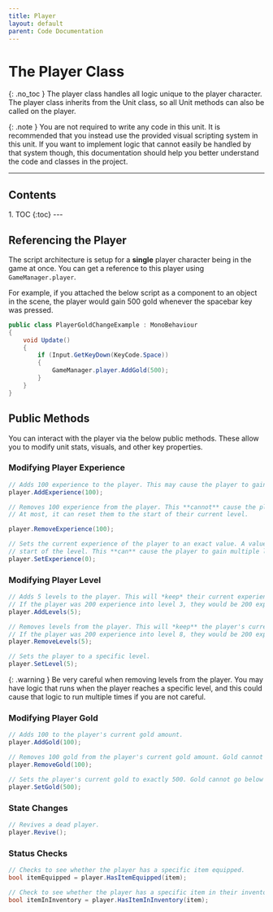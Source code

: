 ```yaml
---
title: Player
layout: default
parent: Code Documentation
---
```


# The Player Class
{: .no_toc }
The player class handles all logic unique to the player character. The player class inherits from the Unit class, so all Unit methods can also be called on the player.

{: .note }
You are not required to write any code in this unit. It is recommended that you instead use the provided visual scripting system in this unit. If you want to implement logic that cannot easily be handled by that system though, this documentation should help you better understand the code and classes in the project.

---
<h2 class="text-delta">Contents</h2>
1. TOC
{:toc}
---

## Referencing the Player
The script architecture is setup for a **single** player character being in the game at once. You can get a reference to this player using `GameManager.player`. 

For example, if you attached the below script as a component to an object in the scene, the player would gain 500 gold whenever the spacebar key was pressed.
```csharp
public class PlayerGoldChangeExample : MonoBehaviour 
{
    void Update()
    {
        if (Input.GetKeyDown(KeyCode.Space))
        {
            GameManager.player.AddGold(500);
        }
    }
}
```

## Public Methods
You can interact with the player via the below public methods. These allow you to modify unit stats, visuals, and other key properties.

### Modifying Player Experience
```csharp
// Adds 100 experience to the player. This may cause the player to gain a level.
player.AddExperience(100);

// Removes 100 experience from the player. This **cannot** cause the player to lose a level.
// At most, it can reset them to the start of their current level.

player.RemoveExperience(100);

// Sets the current experience of the player to an exact value. A value of 0 sets them to the
// start of the level. This **can** cause the player to gain multiple levels.
player.SetExperience(0);
```

### Modifying Player Level
```csharp
// Adds 5 levels to the player. This will *keep* their current experience at that new level.
// If the player was 200 experience into level 3, they would be 200 experience into level 8 after this runs.
player.AddLevels(5);

// Removes levels from the player. This will *keep** the player's current experience at that new level.
// If the player was 200 experience into level 8, they would be 200 experience into level 3 after this runs.
player.RemoveLevels(5);

// Sets the player to a specific level.
player.SetLevel(5);
```

{: .warning }
Be very careful when removing levels from the player. You may have logic that runs when the player reaches a specific level, and this could cause that logic to run multiple times if you are not careful.


### Modifying Player Gold
```csharp
// Adds 100 to the player's current gold amount.
player.AddGold(100);

// Removes 100 gold from the player's current gold amount. Gold cannot go below 0.
player.RemoveGold(100);

// Sets the player's current gold to exactly 500. Gold cannot go below 0.
player.SetGold(500);
```

### State Changes
```csharp
// Revives a dead player.
player.Revive();
```

### Status Checks
```csharp
// Checks to see whether the player has a specific item equipped.
bool itemEquipped = player.HasItemEquipped(item);

// Check to see whether the player has a specific item in their inventory.
bool itemInInventory = player.HasItemInInventory(item);
```